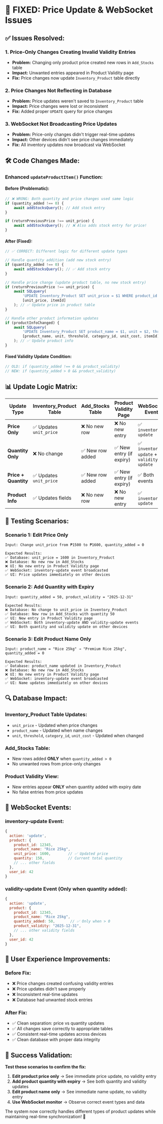 # 🔧 **FIXED: Price Update & WebSocket Issues**

## ✅ **Issues Resolved:**

### **1. Price-Only Changes Creating Invalid Validity Entries**
- **Problem:** Changing only product price created new rows in `Add_Stocks` table
- **Impact:** Unwanted entries appeared in Product Validity page  
- **Fix:** Price changes now update `Inventory_Product` table directly

### **2. Price Changes Not Reflecting in Database**
- **Problem:** Price updates weren't saved to `Inventory_Product` table
- **Impact:** Price changes were lost or inconsistent
- **Fix:** Added proper `UPDATE` query for price changes

### **3. WebSocket Not Broadcasting Price Updates**
- **Problem:** Price-only changes didn't trigger real-time updates
- **Impact:** Other devices didn't see price changes immediately
- **Fix:** All inventory updates now broadcast via WebSocket

## 🛠 **Code Changes Made:**

### **Enhanced `updateProductItem()` Function:**

#### **Before (Problematic):**
```javascript
// ❌ WRONG: Both quantity and price changes used same logic
if (quantity_added !== 0) {
    await addStocksQuery(); // Add stock entry
}

if (returnPreviousPrice !== unit_price) {
    await addStocksQuery(); // ❌ Also adds stock entry for price!
}
```

#### **After (Fixed):**
```javascript
// ✅ CORRECT: Different logic for different update types

// Handle quantity addition (add new stock entry)
if (quantity_added !== 0) {
    await addStocksQuery(); // ✅ Add stock entry
}

// Handle price change (update product table, no new stock entry)  
if (returnPreviousPrice !== unit_price) {
    await SQLquery(
        'UPDATE Inventory_Product SET unit_price = $1 WHERE product_id = $2',
        [unit_price, itemId]
    ); // ✅ Update price in product table
}

// Handle other product information updates
if (productInfoChanged) {
    await SQLquery(
        'UPDATE Inventory_Product SET product_name = $1, unit = $2, threshold = $3, category_id = $4, unit_cost = $5 WHERE product_id = $6',
        [product_name, unit, threshold, category_id, unit_cost, itemId]
    ); // ✅ Update product info
}
```

#### **Fixed Validity Update Condition:**
```javascript
// OLD: if (quantity_added !== 0 && product_validity)
// NEW: if (quantity_added > 0 && product_validity)  
```

## 📊 **Update Logic Matrix:**

| Update Type | Inventory_Product Table | Add_Stocks Table | Product Validity Page | WebSocket Event |
|-------------|------------------------|------------------|---------------------|-----------------|
| **Price Only** | ✅ Updates `unit_price` | ❌ No new row | ❌ No new entry | ✅ `inventory-update` |
| **Quantity Only** | ❌ No change | ✅ New row added | ✅ New entry (if expiry) | ✅ `inventory-update` + `validity-update` |
| **Price + Quantity** | ✅ Updates `unit_price` | ✅ New row added | ✅ New entry (if expiry) | ✅ Both events |
| **Product Info** | ✅ Updates fields | ❌ No new row | ❌ No new entry | ✅ `inventory-update` |

## 🧪 **Testing Scenarios:**

### **Scenario 1: Edit Price Only** 
```
Input: Change unit_price from ₱1500 to ₱1600, quantity_added = 0

Expected Results:
✅ Database: unit_price = 1600 in Inventory_Product
❌ Database: No new row in Add_Stocks  
❌ UI: No new entry in Product Validity page
✅ WebSocket: inventory-update event broadcasted
✅ UI: Price updates immediately on other devices
```

### **Scenario 2: Add Quantity with Expiry**
```
Input: quantity_added = 50, product_validity = "2025-12-31"

Expected Results:
❌ Database: No change to unit_price in Inventory_Product
✅ Database: New row in Add_Stocks with quantity 50
✅ UI: New entry in Product Validity page  
✅ WebSocket: Both inventory-update AND validity-update events
✅ UI: Both quantity and validity update on other devices
```

### **Scenario 3: Edit Product Name Only**
```
Input: product_name = "Rice 25kg" → "Premium Rice 25kg", quantity_added = 0

Expected Results:
✅ Database: product_name updated in Inventory_Product
❌ Database: No new row in Add_Stocks
❌ UI: No new entry in Product Validity page
✅ WebSocket: inventory-update event broadcasted  
✅ UI: Name updates immediately on other devices
```

## 🔍 **Database Impact:**

### **Inventory_Product Table Updates:**
- `unit_price` - Updated when price changes
- `product_name` - Updated when name changes  
- `unit`, `threshold`, `category_id`, `unit_cost` - Updated when changed

### **Add_Stocks Table:**
- New rows added **ONLY** when `quantity_added > 0`
- No unwanted rows from price-only changes

### **Product Validity View:**
- New entries appear **ONLY** when quantity added with expiry date
- No false entries from price updates

## 📡 **WebSocket Events:**

### **inventory-update Event:**
```javascript
{
  action: 'update',
  product: {
    product_id: 12345,
    product_name: "Rice 25kg", 
    unit_price: 1600,        // ✅ Updated price
    quantity: 150,           // Current total quantity
    // ... other fields
  },
  user_id: 42
}
```

### **validity-update Event (Only when quantity added):**
```javascript
{
  action: 'update',
  product: {
    product_id: 12345,
    product_name: "Rice 25kg",
    quantity_added: 50,       // ✅ Only when > 0
    product_validity: "2025-12-31",
    // ... other validity fields
  },
  user_id: 42
}
```

## 🚀 **User Experience Improvements:**

### **Before Fix:**
- ❌ Price changes created confusing validity entries
- ❌ Price updates didn't save properly
- ❌ Inconsistent real-time updates
- ❌ Database had unwanted stock entries

### **After Fix:**  
- ✅ Clean separation: price vs quantity updates
- ✅ All changes save correctly to appropriate tables
- ✅ Consistent real-time updates across devices
- ✅ Clean database with proper data integrity

## 🎯 **Success Validation:**

**Test these scenarios to confirm the fix:**

1. **Edit product price only** → See immediate price update, no validity entry
2. **Add product quantity with expiry** → See both quantity and validity updates  
3. **Edit product name only** → See immediate name update, no validity entry
4. **Use WebSocket monitor** → Observe correct event types and data

The system now correctly handles different types of product updates while maintaining real-time synchronization! 🎉